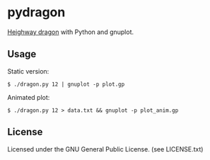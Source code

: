 pydragon
========

[Heighway dragon](https://en.wikipedia.org/wiki/Dragon_curve#Heighway_dragon) with Python and gnuplot.

Usage
-----

Static version:
```shell
$ ./dragon.py 12 | gnuplot -p plot.gp
```

Animated plot:
```shell
$ ./dragon.py 12 > data.txt && gnuplot -p plot_anim.gp
```

License
-------

Licensed under the GNU General Public License. (see LICENSE.txt)

